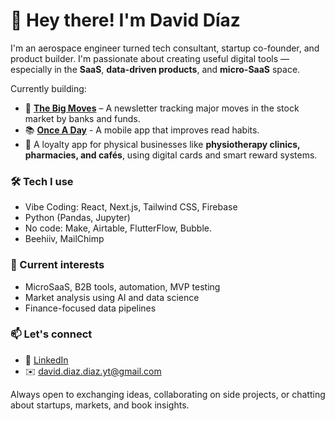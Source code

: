 # 👋 Hey there! I'm David Díaz

I'm an aerospace engineer turned tech consultant, startup co-founder, and product builder. I'm passionate about creating useful digital tools — especially in the **SaaS**, **data-driven products**, and **micro-SaaS** space.

Currently building:

- 🧠 [**The Big Moves**](https://conclusive-ice-954785.framer.app/) – A newsletter tracking major moves in the stock market by banks and funds.
- 📚 [**Once A Day**](https://www.linkedin.com/company/once-a-day-app) - A mobile app that improves read habits.
- 🎁 A loyalty app for physical businesses like **physiotherapy clinics, pharmacies, and cafés**, using digital cards and smart reward systems.

### 🛠️ Tech I use
- Vibe Coding: React, Next.js, Tailwind CSS, Firebase  
- Python (Pandas, Jupyter)
- No code: Make, Airtable, FlutterFlow, Bubble.
- Beehiiv, MailChimp

### 🚀 Current interests
- MicroSaaS, B2B tools, automation, MVP testing  
- Market analysis using AI and data science  
- Finance-focused data pipelines  

### 📫 Let's connect
- 💼 [LinkedIn](https://www.linkedin.com/in/josedaviddiazdiaz/)
- ✉️ david.diaz.diaz.yt@gmail.com  

Always open to exchanging ideas, collaborating on side projects, or chatting about startups, markets, and book insights.
